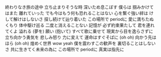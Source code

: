 終わりなき旅の途中
立ち止まりそうな時
深いため息こぼす 僕らは
掴みかけてはまた 離れていった
でも今はもう何も恐れることはない
心を繋ぐ強い絆は
けして解けはしないさ
探し続けて辿り着いた
この場所で periodに
愛に満ちたぬくもり 体中駆け巡る
二度と消えることない 記憶が
必ず約束果たして 君を連れてくよ
溢れる (夢を) 願い (抱いて)
すべて歌に乗せて
現実から目を逸らさずに
立ち向かう勇気を
悲しみ怒り 力に変えて
運命はすぐそばに (oh oh)
向かう先はほら (oh oh)
煌めく世界 wow yeah
僕を震わすこの歓声を
裏切ることはしないさ
共に生きてく未来の為に
この場所で periodに
真実は指先に